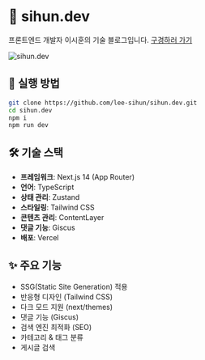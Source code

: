 # 💫 sihun.dev

프론트엔드 개발자 이시훈의 기술 블로그입니다. [구경하러 가기](https://sihun.dev/blog)

![sihun.dev](https://i.postimg.cc/Vvx4gMPG/2024-07-11-7-15-23.png)


## 🚀 실행 방법

```bash
git clone https://github.com/lee-sihun/sihun.dev.git
cd sihun.dev
npm i
npm run dev
```

## 🛠 기술 스택

- **프레임워크**: Next.js 14 (App Router)
- **언어**: TypeScript
- **상태 관리**: Zustand
- **스타일링**: Tailwind CSS
- **콘텐츠 관리**: ContentLayer
- **댓글 기능**: Giscus
- **배포**: Vercel

## ✨ 주요 기능

- SSG(Static Site Generation) 적용 
- 반응형 디자인 (Tailwind CSS)
- 다크 모드 지원 (next/themes)
- 댓글 기능 (Giscus)
- 검색 엔진 최적화 (SEO)
- 카테고리 & 태그 분류
- 게시글 검색 

